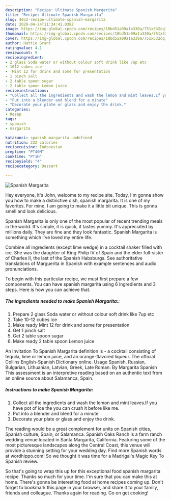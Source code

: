 ```yaml
---
description: "Recipe: Ultimate Spanish Margarita"
title: "Recipe: Ultimate Spanish Margarita"
slug: 4032-recipe-ultimate-spanish-margarita
date: 2020-04-24T11:34:41.038Z
image: https://img-global.cpcdn.com/recipes/18bd51a09a1a330a/751x532cq70/spanish-margarita-recipe-main-photo.jpg
thumbnail: https://img-global.cpcdn.com/recipes/18bd51a09a1a330a/751x532cq70/spanish-margarita-recipe-main-photo.jpg
cover: https://img-global.cpcdn.com/recipes/18bd51a09a1a330a/751x532cq70/spanish-margarita-recipe-main-photo.jpg
author: Hattie Grant
ratingvalue: 4.1
reviewcount: 9
recipeingredient:
- 2 glass Soda water or without colour soft drink like 7up etc
- 1012 cubes ice
-  Mint 12 for drink and some for presentation
- 1 pinch salt
- 2 table spoon sugar
- 2 table spoon Lemon juice
recipeinstructions:
- "Collect all the ingredients and wash the lemon and mint leaves.If you have pot of ice the you can crush it before like me."
- "Put into a blender and blend for a minute"
- "Decorate your plate or glass and enjoy the drink."
categories:
- Resep
tags:
- spanish
- margarita

katakunci: spanish margarita undefined
nutrition: 222 calories
recipecuisine: Indonesian
preptime: "PT40M"
cooktime: "PT1H"
recipeyield: "4"
recipecategory: Dessert

---
```



![Spanish Margarita](https://img-global.cpcdn.com/recipes/18bd51a09a1a330a/751x532cq70/spanish-margarita-recipe-main-photo.jpg)

Hey everyone, it's John, welcome to my recipe site. Today, I'm gonna show you how to make a distinctive dish, spanish margarita. It is one of my favorites. For mine, I am going to make it a little bit unique. This is gonna smell and look delicious.

Spanish Margarita is only one of the most popular of recent trending meals in the world. It's simple, it is quick, it tastes yummy. It's appreciated by millions daily. They are fine and they look fantastic. Spanish Margarita is something which I've loved my entire life.

Combine all ingredients (except lime wedge) in a cocktail shaker filled with ice. She was the daughter of King Philip IV of Spain and the elder full-sister of Charles II, the last of the Spanish Habsburgs. See authoritative translations of Marguerita in Spanish with example sentences and audio pronunciations.


To begin with this particular recipe, we must first prepare a few components. You can have spanish margarita using 6 ingredients and 3 steps. Here is how you can achieve that.

##### The ingredients needed to make Spanish Margarita::

1. Prepare 2 glass Soda water or without colour soft drink like 7up etc
1. Take 10-12 cubes ice
1. Make ready  Mint 12 for drink and some for presentation
1. Get 1 pinch salt
1. Get 2 table spoon sugar
1. Make ready 2 table spoon Lemon juice


An Invitation To Spanish Margarita definition is - a cocktail consisting of tequila, lime or lemon juice, and an orange-flavored liqueur. The official Collins English-Spanish Dictionary online. Usage Spanish, Russian, Bulgarian, Lithuanian, Latvian, Greek, Late Roman. By Margarita Spanish This assessment is an interpretive reading based on an authentic text from an online source about Salamanca, Spain. 

##### Instructions to make Spanish Margarita:

1. Collect all the ingredients and wash the lemon and mint leaves.If you have pot of ice the you can crush it before like me.
1. Put into a blender and blend for a minute
1. Decorate your plate or glass and enjoy the drink.


The reading would be a great complement for units on Spanish cities, Spanish culture, Spain, or Salamanca. Spanish Oaks Ranch is a farm ranch wedding venue located in Santa Margarita, California. Featuring some of the most picturesque landscapes along the Central Coast, this venue will provide a stunning setting for your wedding day. Find more Spanish words at wordhippo.com! So we thought it was time for a Madrigal&#39;s Magic Key To Spanish review. 

So that's going to wrap this up for this exceptional food spanish margarita recipe. Thanks so much for your time. I'm sure that you can make this at home. There's gonna be interesting food at home recipes coming up. Don't forget to bookmark this page in your browser, and share it to your family, friends and colleague. Thanks again for reading. Go on get cooking!
